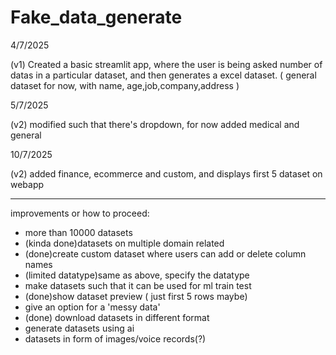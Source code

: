 # Fake_data_generate

4/7/2025

(v1) Created a basic streamlit app, where the user is being asked number of datas in a particular dataset, and then generates a excel dataset. ( general dataset for now, with name, age,job,company,address )

5/7/2025

(v2) modified such that there's dropdown, for now added medical and general

10/7/2025

(v2) added finance, ecommerce and custom, and displays first 5 dataset on webapp

---------------------------------------------------------------------------------------------------------------------------------------------------------------------------------

improvements or how to proceed:

- more than 10000 datasets
- (kinda done)datasets on multiple domain related 
- (done)create custom dataset where users can add or delete column names
- (limited datatype)same as above, specify the datatype
- make datasets such that it can be used for ml train test
- (done)show dataset preview ( just first 5 rows maybe)
- give an option for a 'messy data'
- (done) download datasets in different format
- generate datasets using ai
- datasets in form of images/voice records(?)
